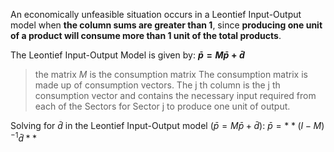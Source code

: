 An economically unfeasible situation occurs in a Leontief Input-Output model when **the column sums are greater than 1**, since **producing one unit of a product will consume more than 1 unit of the total products**.

The Leontief Input-Output Model is given by: **$\bar{p}=M\bar{p}+\bar{d}$**
> the matrix $M$ is the consumption matrix
> The consumption matrix is made up of consumption vectors. The j th column is the j th consumption vector and contains the necessary input required from each of the Sectors for Sector j to produce one unit of output.

Solving for $\bar{d}$ in the Leontief Input-Output model ($\bar{p}=M\bar{p}+\bar{d}$):
$\bar{p}=**(I-M)^{-1}\bar{d}**$